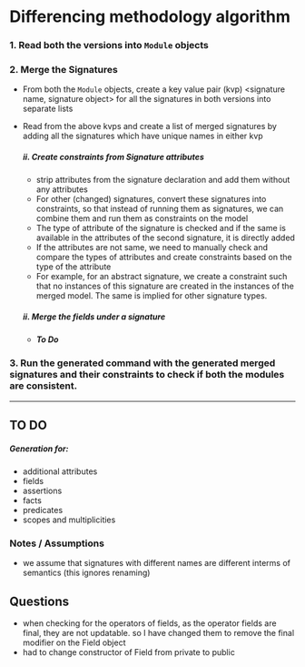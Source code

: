 # Differencing methodology algorithm
### 1.  Read both the versions into `Module` objects
### 2. Merge the Signatures
- From both the `Module` objects, create a key value pair (kvp) <signature name, signature object> for all the signatures in both versions into separate lists
- Read from the above kvps and create a list of merged signatures by adding all the signatures which have unique names in either kvp 

	##### ii. Create constraints from Signature attributes
	- strip attributes from the signature declaration and add them without any attributes
	- For other (changed) signatures, convert these signatures into constraints, so that instead of running them as signatures, we can combine them and run them as constraints on the model 
	- The type of attribute of the signature is checked and if the same is available in the attributes of the second signature, it is directly added
	- If the attributes are not same, we need to manually check and compare the types of attributes and create constraints based on the type of the attribute
	- For example, for an abstract signature, we create a constraint such that no instances of this signature are created in the instances of the merged model. The same is implied for other signature types.
	##### ii. Merge the fields under a signature
	-	__*To Do*__ 

### 3. Run the generated command with the generated merged signatures and their constraints to check if both the modules are consistent. 
---

## TO DO
##### Generation for: 
 - additional attributes
 - fields
 - assertions
 - facts
 - predicates
 - scopes and multiplicities
 
### Notes / Assumptions
- we assume that signatures with different names are different interms of semantics (this ignores renaming)


## Questions
- when checking for the operators of fields, as the operator fields are final, they are not updatable. so I have changed them to remove the final modifier on the Field object
- had to change constructor of Field from private to public